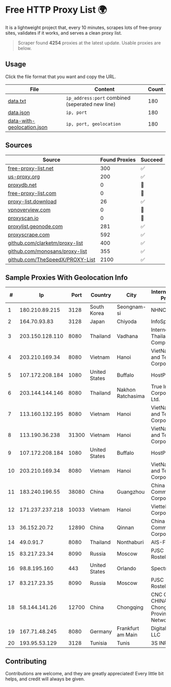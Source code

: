 
# Free HTTP Proxy List 🌍

It is a lightweight project that, every 10 minutes, scrapes lots of free-proxy sites, validates if it works, and serves a clean proxy list.


> Scraper found **4254** proxies at the latest update. Usable proxies are below.

## Usage

Click the file format that you want and copy the URL.


|File|Content|Count|
|----|-------|-----|
|[data.txt](https://raw.githubusercontent.com/themiralay/Proxy-List-World/master/data.txt)|`ip_address:port` combined (seperated new line)|180|
|[data.json](https://raw.githubusercontent.com/themiralay/Proxy-List-World/master/data.json)|`ip, port`|180|
|[data-with-geolocation.json](https://raw.githubusercontent.com/themiralay/Proxy-List-World/master/data-with-geolocation.json)|`ip, port, geolocation`|180|

## Sources

|Source|Found Proxies|Succeed|
|------|-------------|-------|
|[free-proxy-list.net](https://free-proxy-list.net)|300|✅|
|[us-proxy.org](https://www.us-proxy.org)|200|✅|
|[proxydb.net](http://proxydb.net)|0|🚫|
|[free-proxy-list.com](https://free-proxy-list.com/?page=&port=&type%5B%5D=http&type%5B%5D=https&up_time=0&search=Search)|0|🚫|
|[proxy-list.download](https://www.proxy-list.download/HTTP)|26|✅|
|[vpnoverview.com](https://vpnoverview.com/privacy/anonymous-browsing/free-proxy-servers)|0|🚫|
|[proxyscan.io](https://www.proxyscan.io)|0|🚫|
|[proxylist.geonode.com](https://proxylist.geonode.com/api/proxy-list?limit=300&page=1&sort_by=lastChecked&sort_type=desc&protocols=http,https)|281|✅|
|[proxyscrape.com](https://api.proxyscrape.com/v2/?request=displayproxies&protocol=http&timeout=10000&country=all&ssl=all&anonymity=all)|592|✅|
|[github.com/clarketm/proxy-list](https://raw.githubusercontent.com/clarketm/proxy-list/master/proxy-list-raw.txt)|400|✅|
|[github.com/monosans/proxy-list](https://raw.githubusercontent.com/monosans/proxy-list/main/proxies/http.txt)|355|✅|
|[github.com/TheSpeedX/PROXY-List](https://raw.githubusercontent.com/TheSpeedX/PROXY-List/master/http.txt)|2100|✅|


## Sample Proxies With Geolocation Info

|#|Ip|Port|Country|City|Internet Service Provider|
|-|--|----|-------|----|-------------------------|
|1|180.210.89.215|3128|South Korea|Seongnam-si|NHNCLOUD|
|2|164.70.93.83|3128|Japan|Chiyoda|InfoSphere|
|3|203.150.128.110|8080|Thailand|Vadhana|Internet Thailand Company Ltd|
|4|203.210.169.34|8080|Vietnam|Hanoi|VietNam Post and Telecom Corporation|
|5|107.172.208.184|1080|United States|Buffalo|HostPapa|
|6|203.144.144.146|8080|Thailand|Nakhon Ratchasima|True Internet Corporation CO. Ltd.|
|7|113.160.132.195|8080|Vietnam|Hanoi|VietNam Post and Telecom Corporation|
|8|113.190.36.238|31300|Vietnam|Hanoi|VietNam Post and Telecom Corporation|
|9|107.172.208.184|1080|United States|Buffalo|HostPapa|
|10|203.210.169.34|8080|Vietnam|Hanoi|VietNam Post and Telecom Corporation|
|11|183.240.196.55|38080|China|Guangzhou|China Mobile Communications Corporation|
|12|171.237.237.218|10033|Vietnam|Hanoi|Viettel Corporation|
|13|36.152.20.72|12890|China|Qinnan|China Mobile Communications Corporation|
|14|49.0.91.7|8080|Thailand|Nonthaburi|AIS-Fibre|
|15|83.217.23.34|8090|Russia|Moscow|PJSC Rostelecom|
|16|98.8.195.160|443|United States|Orlando|Spectrum|
|17|83.217.23.35|8090|Russia|Moscow|PJSC Rostelecom|
|18|58.144.141.26|12700|China|Chongqing|CNC Group CHINA169 Chongqing Province Network|
|19|167.71.48.245|8080|Germany|Frankfurt am Main|DigitalOcean, LLC|
|20|193.95.53.129|3128|Tunisia|Tunis|3S INF|



## Contributing

Contributions are welcome, and they are greatly appreciated! Every
little bit helps, and credit will always be given.

